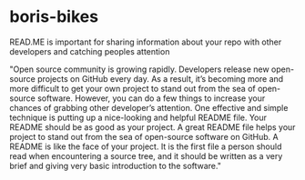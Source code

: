 # boris-bikes

READ.ME is important for sharing information about your repo with other developers and catching peoples attention 

"Open source community is growing rapidly. Developers release new open-source projects on GitHub every day. As a result, it’s becoming more and more difficult to get your own project to stand out from the sea of open-source software. However, you can do a few things to increase your chances of grabbing other developer’s attention. One effective and simple technique is putting up a nice-looking and helpful README file.
Your README should be as good as your project. A great README file helps your project to stand out from the sea of open-source software on GitHub.
A README is like the face of your project. It is the first file a person should read when encountering a source tree, and it should be written as a very brief and giving very basic introduction to the software."